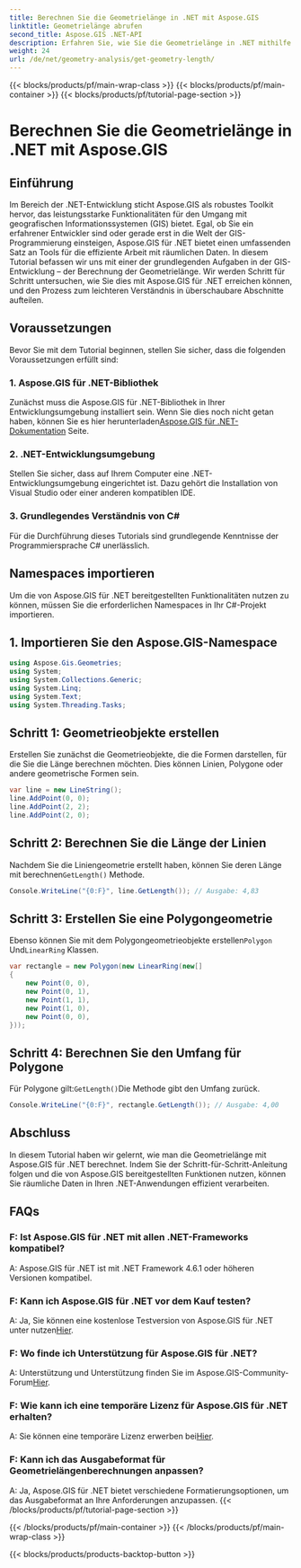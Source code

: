 ```yaml
---
title: Berechnen Sie die Geometrielänge in .NET mit Aspose.GIS
linktitle: Geometrielänge abrufen
second_title: Aspose.GIS .NET-API
description: Erfahren Sie, wie Sie die Geometrielänge in .NET mithilfe von Aspose.GIS für eine effiziente räumliche Datenverarbeitung berechnen. Schritt-für-Schritt-Anleitung mit Codebeispielen.
weight: 24
url: /de/net/geometry-analysis/get-geometry-length/
---
```


{{< blocks/products/pf/main-wrap-class >}}
{{< blocks/products/pf/main-container >}}
{{< blocks/products/pf/tutorial-page-section >}}

# Berechnen Sie die Geometrielänge in .NET mit Aspose.GIS

## Einführung
Im Bereich der .NET-Entwicklung sticht Aspose.GIS als robustes Toolkit hervor, das leistungsstarke Funktionalitäten für den Umgang mit geografischen Informationssystemen (GIS) bietet. Egal, ob Sie ein erfahrener Entwickler sind oder gerade erst in die Welt der GIS-Programmierung einsteigen, Aspose.GIS für .NET bietet einen umfassenden Satz an Tools für die effiziente Arbeit mit räumlichen Daten. In diesem Tutorial befassen wir uns mit einer der grundlegenden Aufgaben in der GIS-Entwicklung – der Berechnung der Geometrielänge. Wir werden Schritt für Schritt untersuchen, wie Sie dies mit Aspose.GIS für .NET erreichen können, und den Prozess zum leichteren Verständnis in überschaubare Abschnitte aufteilen.
## Voraussetzungen
Bevor Sie mit dem Tutorial beginnen, stellen Sie sicher, dass die folgenden Voraussetzungen erfüllt sind:
### 1. Aspose.GIS für .NET-Bibliothek
 Zunächst muss die Aspose.GIS für .NET-Bibliothek in Ihrer Entwicklungsumgebung installiert sein. Wenn Sie dies noch nicht getan haben, können Sie es hier herunterladen[Aspose.GIS für .NET-Dokumentation](https://reference.aspose.com/gis/net/) Seite.
### 2. .NET-Entwicklungsumgebung
Stellen Sie sicher, dass auf Ihrem Computer eine .NET-Entwicklungsumgebung eingerichtet ist. Dazu gehört die Installation von Visual Studio oder einer anderen kompatiblen IDE.
### 3. Grundlegendes Verständnis von C#
Für die Durchführung dieses Tutorials sind grundlegende Kenntnisse der Programmiersprache C# unerlässlich.

## Namespaces importieren
Um die von Aspose.GIS für .NET bereitgestellten Funktionalitäten nutzen zu können, müssen Sie die erforderlichen Namespaces in Ihr C#-Projekt importieren.
## 1. Importieren Sie den Aspose.GIS-Namespace
```csharp
using Aspose.Gis.Geometries;
using System;
using System.Collections.Generic;
using System.Linq;
using System.Text;
using System.Threading.Tasks;
```

## Schritt 1: Geometrieobjekte erstellen
Erstellen Sie zunächst die Geometrieobjekte, die die Formen darstellen, für die Sie die Länge berechnen möchten. Dies können Linien, Polygone oder andere geometrische Formen sein.
```csharp
var line = new LineString();
line.AddPoint(0, 0);
line.AddPoint(2, 2);
line.AddPoint(2, 0);
```
## Schritt 2: Berechnen Sie die Länge der Linien
 Nachdem Sie die Liniengeometrie erstellt haben, können Sie deren Länge mit berechnen`GetLength()` Methode.
```csharp
Console.WriteLine("{0:F}", line.GetLength()); // Ausgabe: 4,83
```
## Schritt 3: Erstellen Sie eine Polygongeometrie
 Ebenso können Sie mit dem Polygongeometrieobjekte erstellen`Polygon` Und`LinearRing` Klassen.
```csharp
var rectangle = new Polygon(new LinearRing(new[]
{
    new Point(0, 0),
    new Point(0, 1),
    new Point(1, 1),
    new Point(1, 0),
    new Point(0, 0),
}));
```
## Schritt 4: Berechnen Sie den Umfang für Polygone
 Für Polygone gilt:`GetLength()`Die Methode gibt den Umfang zurück.
```csharp
Console.WriteLine("{0:F}", rectangle.GetLength()); // Ausgabe: 4,00
```

## Abschluss
In diesem Tutorial haben wir gelernt, wie man die Geometrielänge mit Aspose.GIS für .NET berechnet. Indem Sie der Schritt-für-Schritt-Anleitung folgen und die von Aspose.GIS bereitgestellten Funktionen nutzen, können Sie räumliche Daten in Ihren .NET-Anwendungen effizient verarbeiten.
## FAQs
### F: Ist Aspose.GIS für .NET mit allen .NET-Frameworks kompatibel?
A: Aspose.GIS für .NET ist mit .NET Framework 4.6.1 oder höheren Versionen kompatibel.
### F: Kann ich Aspose.GIS für .NET vor dem Kauf testen?
 A: Ja, Sie können eine kostenlose Testversion von Aspose.GIS für .NET unter nutzen[Hier](https://releases.aspose.com/).
### F: Wo finde ich Unterstützung für Aspose.GIS für .NET?
 A: Unterstützung und Unterstützung finden Sie im Aspose.GIS-Community-Forum[Hier](https://forum.aspose.com/c/gis/33).
### F: Wie kann ich eine temporäre Lizenz für Aspose.GIS für .NET erhalten?
 A: Sie können eine temporäre Lizenz erwerben bei[Hier](https://purchase.aspose.com/temporary-license/).
### F: Kann ich das Ausgabeformat für Geometrielängenberechnungen anpassen?
A: Ja, Aspose.GIS für .NET bietet verschiedene Formatierungsoptionen, um das Ausgabeformat an Ihre Anforderungen anzupassen.
{{< /blocks/products/pf/tutorial-page-section >}}

{{< /blocks/products/pf/main-container >}}
{{< /blocks/products/pf/main-wrap-class >}}

{{< blocks/products/products-backtop-button >}}
